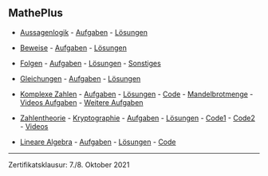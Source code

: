 ## MathePlus

-   [Aussagenlogik](./aussagenlogik/aussagenlogik_inhalte.pdf) -
    [Aufgaben](./aussagenlogik/aussagenlogik_aufgaben.pdf) - [Lösungen](./aussagenlogik/loesungen/loesungen.md)

-   [Beweise](./beweise/beweise_inhalte.pdf) - [Aufgaben](./beweise/beweise_aufgaben.pdf) - [Lösungen](./beweise/loesungen/loesungen.md)

-   [Folgen](folgen/inhalte_folgen.pdf) - [Aufgaben](folgen/aufgaben_folgen.pdf) -
    [Lösungen](folgen/loesungen/loesungen.md) - [Sonstiges](folgen/sonstiges.md)

-   [Gleichungen](gleichungen/gleichungen_inhalte.pdf) - [Aufgaben](gleichungen/gleichungen_aufgaben.pdf) -
[Lösungen](gleichungen/loesungen/loesungen.md)
<!-- - [Klausur](./komplexeZahlen/klausur.pdf) - [Lösung](./komplexeZahlen/klausur_loesungen.pdf) -->

-   [Komplexe Zahlen](./komplexeZahlen/komplexeZahlen_Inhalte.pdf) - [Aufgaben](./komplexeZahlen/komplexeZahlen.pdf) - [Lösungen](./komplexeZahlen/loesungen.md) -
    [Code](https://colab.research.google.com/drive/17om5BwQLL0VnMtpIVHfF6Z_9e8w2t3TK?usp=sharing) -
    [Mandelbrotmenge](https://nbviewer.jupyter.org/github/ktheu/KursNotebooks/blob/master/215_mandelbrot.ipynb) -
    [Videos Aufgaben](https://www.youtube.com/playlist?list=PLWeMgMhRDsIHRypmtgBFSJs4rKiNg55Qv) -
    [Weitere Aufgaben](https://www.youtube.com/playlist?list=PLWeMgMhRDsIHukQQKS-oggeOCC2WF_gFT)

-   [Zahlentheorie](./zahlentheorie/Zahlentheorie.pdf) - [Kryptographie](./zahlentheorie/Kryptographie.pdf) -
    [Aufgaben](./zahlentheorie/aufgaben/kryptographie.pdf) - [Lösungen](./zahlentheorie/loesungen/loesungen.md) -
    [Code1](https://colab.research.google.com/drive/1zZ7Nk96PlwYYWXzgvDcDHenX_hWuzB6Q?usp=sharing) -
    [Code2](https://colab.research.google.com/drive/13QVe8fbby5Z1WY4EG3muzcfG0kn_Oi2q?usp=sharing) - [Videos](https://youtube.com/playlist?list=PLWeMgMhRDsIFh6Nx-aNg6X-Ug5W3bzGr7)

-   [Lineare Algebra](./lineareAlgebra/LineareAlgebra.pdf) - [Aufgaben](./lineareAlgebra/aufgaben/lineareAlgebra.pdf) -
    [Lösungen](./lineareAlgebra/loesungen/loesungen.md) - [Code](./lineareAlgebra/code.md)

---

Zertifikatsklausur: 7./8. Oktober 2021

<!-- [Klausur](klausur.pdf) -->

<!-- --- -->

 <!-- - [Socrative (Stiftsroom)](https://b.socrative.com/login/student/) -->
